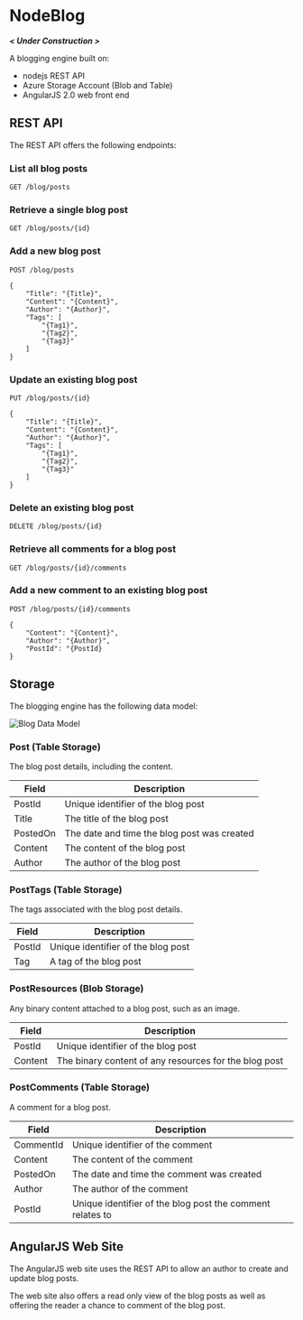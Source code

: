 # NodeBlog

***< Under Construction >***

A blogging engine built on:

- nodejs REST API
- Azure Storage Account (Blob and Table)
- AngularJS 2.0 web front end


## REST API

The REST API offers the following endpoints:

### List all blog posts

```
GET /blog/posts
```

### Retrieve a single blog post

```
GET /blog/posts/{id}
```

### Add a new blog post

```
POST /blog/posts

{
	"Title": "{Title}",
	"Content": "{Content}",
	"Author": "{Author}",
	"Tags": [
		"{Tag1}",
		"{Tag2}",
		"{Tag3}"
	]
}
```

### Update an existing blog post

```
PUT /blog/posts/{id}

{
	"Title": "{Title}",
	"Content": "{Content}",
	"Author": "{Author}",
	"Tags": [
		"{Tag1}",
		"{Tag2}",
		"{Tag3}"
	]
}
```

### Delete an existing blog post

```
DELETE /blog/posts/{id}
```

### Retrieve all comments for a blog post

```
GET /blog/posts/{id}/comments
```

### Add a new comment to an existing blog post

```
POST /blog/posts/{id}/comments

{
	"Content": "{Content}",
	"Author": "{Author}",
	"PostId": "{PostId}
}
```

## Storage

The blogging engine has the following data model:

![Blog Data Model](BlogDataModel.png)

### Post (Table Storage)

The blog post details, including the content.

| Field  | Description |
| ------ | ----------- |
| PostId | Unique identifier of the blog post |
| Title  | The title of the blog post |
| PostedOn | The date and time the blog post was created |
| Content | The content of the blog post |
| Author  | The author of the blog post |

### PostTags (Table Storage)

The tags associated with the blog post details.

| Field  | Description |
| ------ | ----------- |
| PostId | Unique identifier of the blog post |
| Tag    | A tag of the blog post |

### PostResources (Blob Storage)

Any binary content attached to a blog post, such as an image.

| Field  | Description |
| ------ | ----------- |
| PostId | Unique identifier of the blog post |
| Content | The binary content of any resources for the blog post |

### PostComments (Table Storage)

A comment for a blog post.

| Field  | Description |
| ------ | ----------- |
| CommentId | Unique identifier of the comment |
| Content | The content of the comment |
| PostedOn | The date and time the comment was created |
| Author  | The author of the comment |
| PostId | Unique identifier of the blog post the comment relates to |

## AngularJS Web Site

The AngularJS web site uses the REST API to allow an author to create and update blog posts.

The web site also offers a read only view of the blog posts as well as offering the reader a chance to comment of the blog post.
